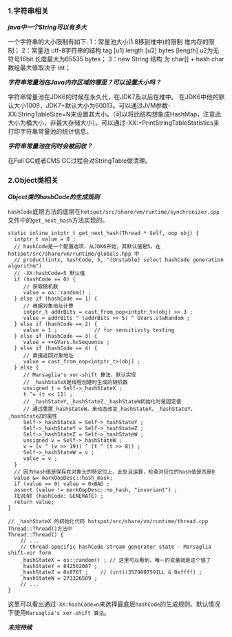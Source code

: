 ### 1.字符串相关

***java中一个String可以有多大***

一个字符串的大小限制有如下:
1：常量池大小(1.8移到堆中)的限制 堆内存的限制；
2：常量池 utf-8字符串的结构 tag [u1] length [u2] bytes [length] u2为无符号16bit 长度最大为65535 bytes；
3：new String 结构 为 char[] + hash char 数组最大值取决于 int；

***字符串常量池在Java内存区域的哪里？可以设置大小吗？***

字符串常量池在JDK6的时候在永久代，在JDK7及以后在堆中。
在JDK6中他的默认大小1009，JDK7+默认大小为60013。可以通过JVM参数-XX:StringTableSize=N来设置其大小。（可以将此结构想象成HashMap，注意此大小为桶大小，非最大存储大小）。可以通过-XX:+PrintStringTableStatistics来打印字符串常量池的统计信息。

***字符串常量池在何时会被回收？***

在Full GC或者CMS GC过程会对StringTable做清理。

### 2.Object类相关

***Object类的hashCode的生成规则***

`hashCode`底层方法的底层在`hotspot/src/share/vm/runtime/synchronizer.cpp`文件中的`get_next_hash`方法实现的。

```
static inline intptr_t get_next_hash(Thread * Self, oop obj) {
  intptr_t value = 0 ;
  // hashCode是一个配置选项，从JDK6开始，其默认值是5，在 hotspot/src/share/vm/runtime/globals.hpp 中
  // product(intx, hashCode, 5, "(Unstable) select hashCode generation algorithm")
  // -XX:hashCode=5 默认值
  if (hashCode == 0) {
     // 获取随机数
     value = os::random() ;
  } else if (hashCode == 1) {
     // 根据对象地址计算
     intptr_t addrBits = cast_from_oop<intptr_t>(obj) >> 3 ;
     value = addrBits ^ (addrBits >> 5) ^ GVars.stwRandom ;
  } else if (hashCode == 2) {
     value = 1 ;            // for sensitivity testing
  } else if (hashCode == 3) {
     value = ++GVars.hcSequence ;
  } else if (hashCode == 4) {
     // 直接返回对象地址
     value = cast_from_oop<intptr_t>(obj) ;
  } else {
     // Marsaglia's xor-shift 算法，默认实现
     // _hashStateX是线程创建时生成的随机数
     unsigned t = Self->_hashStateX ;
     t ^= (t << 11) ;
     // _hashStateY,_hashStateZ,_hashStateW初始化时是固定值
     // 通过重置_hashStateW，来动态改变_hashStateX，_hashStateY，_hashStateZ的属性
     Self->_hashStateX = Self->_hashStateY ;
     Self->_hashStateY = Self->_hashStateZ ;
     Self->_hashStateZ = Self->_hashStateW ;
     unsigned v = Self->_hashStateW ;
     v = (v ^ (v >> 19)) ^ (t ^ (t >> 8)) ;
     Self->_hashStateW = v ;
     value = v ;
  }
  // 因为hash值是保存在对象头的特定位上，此处且运算，检查对应位的hash值是否是0
  value &= markOopDesc::hash_mask;
  if (value == 0) value = 0xBAD ;
  assert (value != markOopDesc::no_hash, "invariant") ;
  TEVENT (hashCode: GENERATE) ;
  return value;
}

// _hashStateX 的初始化代码 hotspot/src/share/vm/runtime/thread.cpp Thread::Thread()方法中
Thread::Thread() {
    // ...
    // thread-specific hashCode stream generator state - Marsaglia shift-xor form
    _hashStateX = os::random() ; // 这里可以看到，唯一的变量就是这个值了
    _hashStateY = 842502087 ;
    _hashStateZ = 0x8767 ;    // (int)(3579807591LL & 0xffff) ;
    _hashStateW = 273326509 ;
    // ...
}
```

这里可以看出通过`-XX:hashCode=n`来选择最底层`hashCode`的生成规则。默认情况下使用`Marsaglia's xor-shift 算法`。

***未完待续***